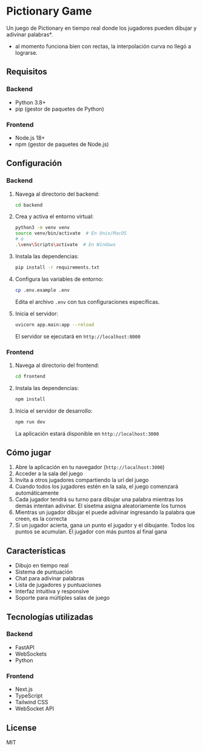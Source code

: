 # Pictionary Game

Un juego de Pictionary en tiempo real donde los jugadores pueden dibujar y adivinar palabras*.

* al momento funciona bien con rectas, la interpolación curva no llegó a lograrse.

## Requisitos

### Backend
- Python 3.8+
- pip (gestor de paquetes de Python)

### Frontend
- Node.js 18+
- npm (gestor de paquetes de Node.js)

## Configuración

### Backend
1. Navega al directorio del backend:
   ```bash
   cd backend
   ```

2. Crea y activa el entorno virtual:
   ```bash
   python3 -m venv venv
   source venv/bin/activate  # En Unix/MacOS
   # o
   .\venv\Scripts\activate  # En Windows
   ```

3. Instala las dependencias:
   ```bash
   pip install -r requirements.txt
   ```

4. Configura las variables de entorno:
   ```bash
   cp .env.example .env
   ```
   Edita el archivo `.env` con tus configuraciones específicas.

5. Inicia el servidor:
   ```bash
   uvicorn app.main:app --reload
   ```
   El servidor se ejecutará en `http://localhost:8000`

### Frontend
1. Navega al directorio del frontend:
   ```bash
   cd frontend
   ```

2. Instala las dependencias:
   ```bash
   npm install
   ```

3. Inicia el servidor de desarrollo:
   ```bash
   npm run dev
   ```
   La aplicación estará disponible en `http://localhost:3000`

## Cómo jugar

1. Abre la aplicación en tu navegador (`http://localhost:3000`)
2. Acceder a la sala del juego
3. Invita a otros jugadores compartiendo la url del juego
4. Cuando todos los jugadores estén en la sala, el juego comenzará automáticamente
5. Cada jugador tendrá su turno para dibujar una palabra mientras los demás intentan adivinar. El sisetma asigna aleatoriamente los turnos
6. Mientras un jugador dibujar el puede adivinar ingresando la palabra que creen, es la correcta
7. Si un jugador acierta, gana un punto el jugador y el dibujante. Todos los puntos se acumulan. El jugador con más puntos al final gana

## Características

- Dibujo en tiempo real
- Sistema de puntuación
- Chat para adivinar palabras
- Lista de jugadores y puntuaciones
- Interfaz intuitiva y responsive
- Soporte para múltiples salas de juego

## Tecnologías utilizadas

### Backend
- FastAPI
- WebSockets
- Python

### Frontend
- Next.js
- TypeScript
- Tailwind CSS
- WebSocket API

## License

MIT 